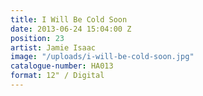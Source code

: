 ```yaml
---
title: I Will Be Cold Soon
date: 2013-06-24 15:04:00 Z
position: 23
artist: Jamie Isaac
image: "/uploads/i-will-be-cold-soon.jpg"
catalogue-number: HA013
format: 12" / Digital
---
```


